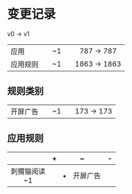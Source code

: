 # 变更记录

v0 -> v1

||||||
|-|:-:|:-:|:-:|:-:|
|应用||~1||787 -> 787|
|应用规则||~1||1863 -> 1863|

## 规则类别

||||||
|-|:-:|:-:|:-:|:-:|
|开屏广告||~1||173 -> 173|

## 应用规则

||+|~|-|
|:-:|-|-|-|
|刺猬猫阅读<br>~1||<li>开屏广告||
